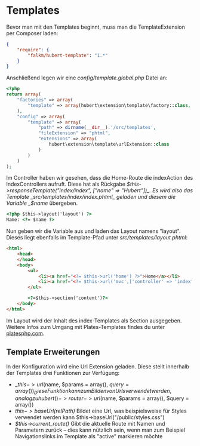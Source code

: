 # Templates

Bevor man mit den Templates beginnt, muss man die TemplateExtension per Composer laden:
```json
{
    "require": {
        "falkm/hubert-template": "1.*"
    }
}
```

Anschließend legen wir eine _config/template.global.php_ Datei an:
```php
<?php
return array(
    "factories" => array(
        "template" => array(hubert\extension\template\factory::class, 'get')
    ),
    "config" => array(
        "template" => array(
            "path" => dirname(__dir__).'/src/templates',
            "fileExtension" => "phtml",
            "extensions" => array(
                hubert\extension\template\urlExtension::class
            )
        )
    )
);
```

Im Controller haben wir gesehen, dass die Home-Route die indexAction des IndexControllers aufruft. Diese hat als Rückgabe _$this->responseTemplate("index/index", ["name" => "Hubert"])_. Es wird also das Template _src/templates/index/index.phtml_ geladen und diesem die Variable _$name_ übergeben.

```html
<?php $this->layout('layout') ?>
Name: <?= $name ?>
```

Nun geben wir die Variable aus und laden das Layout namens "layout". Dieses liegt ebenfalls im Template-Pfad unter _src/templates/layout.phtml_:

```html
<html>
    <head>
    </head>
    <body>
        <ul>
            <li><a href="<?= $this->url('home') ?>">Home</a></li>
            <li><a href="<?= $this->url('mvc',['controller' => 'index', 'action' => 'redirect']) ?>">Redirect Home</a></li>
        </ul>

        <?=$this->section('content')?>
    </body>
</html>
```

Im Layout wird der Inhalt des index-Templates als Section ausgegeben. Weitere Infos zum Umgang mit Plates-Templates findes du unter [platesphp.com](http://platesphp.com).

## Template Erweiterungen

In der Konfiguration wird eine Url Extension geladen. Diese stellt innerhalb der Templates drei Funktionen zur Verfügung:
- _$this->url($name, $params = array(), $query = array())_ Diese Funktion kann zum Bilden von Urls verwendet werden, analog zu hubert()->router->url($name, $params = array(), $query = array())
- _$this->baseUrl($relPath)_ Bildet eine Url, was beispielsweise für Styles verwendet werden kann $this->baseUrl("/public/styles.css")
- _$this->current\_route()_ Gibt die aktuelle Route mit Namen und Parametern zurück – dies kann nützlich sein, wenn man zum Beispiel Navigationslinks im Template als "active" markieren möchte